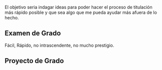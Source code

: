 El objetivo seria indagar ideas para poder hacer el proceso de titulación más rápido posible y que sea algo que me pueda ayudar más afuera de lo hecho.

## Examen de Grado
Fácil, Rápido, no intrascendente, no mucho prestigio.
## Proyecto de Grado

